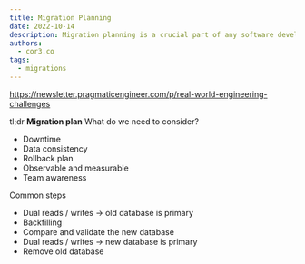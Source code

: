 ```yaml
---
title: Migration Planning
date: 2022-10-14
description: Migration planning is a crucial part of any software development project, especially when migrating to a new database or platform.
authors:
  - cor3.co
tags:
  - migrations
---
```


https://newsletter.pragmaticengineer.com/p/real-world-engineering-challenges

tl;dr
**Migration plan**
What do we need to consider?
- Downtime
- Data consistency
- Rollback plan
- Observable and measurable
- Team awareness

Common steps
- Dual reads / writes -> old database is primary
- Backfilling
- Compare and validate the new database
- Dual reads / writes -> new database is primary
- Remove old database

